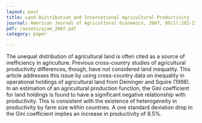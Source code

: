 ```yaml
---
layout: post
title: Land Distribution and International Agricultural Productivity
journal: American Journal of Agricultural Economics, 2007, 89(1):202-216
pdf: /assets/ajae_2007.pdf
category: paper

---
```

The unequal distribution of agricultural land is often cited as a source of inefficiency in agriculture.  Previous cross-country studies of agricultural productivity differences, though, have not considered land inequality.  This article addresses this issue by using cross-country data on inequality in operational holdings of agricultural land from Deininger and Squire (1998).  In an estimation of an agricultural production function, the Gini coefficient for land holdings is found to have a significant negative relationship with productivity.  This is consistent with the existence of heterogeneity in productivity by farm size within countries.  A one standard deviation drop in the Gini coefficient implies an increase in productivity of 8.5%.
